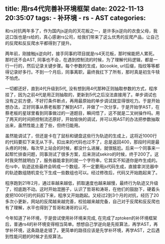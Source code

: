 title: 用rs4代完善补环境框架
date: 2022-11-13 20:35:07
tags:
    - 补环境
    - rs
    - AST
categories:
---
和rs对抗两年多了，作为国内js逆向的天花板之一，是许多js逆向的衣食父母，我这口饭也是rs给的，真心感谢rs公司，给我们带来了这么优秀的反爬产品，让自己的反爬和反反爬水平都得到了提升。

两年前，刚接触js逆向时，接手同事的项目就是rs4天花板，那时候能把人累死。那时还不会AST, 同事也不会，在遇到控制流的时候，为了理解代码逻辑，都是一行一行的，然后记录关键步骤。每个参数的生成，如cookie, url后缀，指纹等等都得记录好多行。不到一个月后，同事离职，最终我扛下了所有，那时真是初生牛犊不怕虎。

一切都还好，直到4代升级到5代, 没有想到用4代那种正则抽取参数的方式，程序挂了，因为之前4代是用正则抽取的，更新到5代之后没法直接用了。单步调试也没有之前方便，不好打条件断点，再用最原始的单步调试就显得很吃力。于是开始想办法，正好同事从蔡老板那了解到AST，并做了一次分享，于是开始学AST，在蔡老板的星球里看到同事做过的一道题目，瞬间悟了，这不就是二叉树操作吗。用了两天的时间把控制流还原好，开始愉快的调试，并可以用AST的办法把参数抽取出来，虽然性能上差了些，但终归能用。

虽然能调试了，但还是卡在了鼠标和键盘这些行为轨迹的生成上，这将近1000行的代码要扣下来无从下手。扣出来的代码也过不了，总是返回400，那段时间是最头疼的时候，每次早上站会的时候，都没什么进展，就很尴尬。后来一个同事来一起帮忙排查问题，同事测试了很多方案，后来测试sekiro的时候，终于200了。这时我突然就明白了，服务器能拿到的就一个字符串，它其实不知道你是咋生成的。在rs中，轨迹这些最终会转成一个数组，不一定要用js代码生成，直接拿浏览器中的轨迹数组随机变化下生成一些数组也可以。经过修改后，代码又开始跑起来了。

程序跑到21年2月，通过率越来越低，抓取速度也越来越慢，最终行为轨迹又升级了，彻底跑不动。这时开始混圈子，认识了哲哥和涛哥，在他们的鼓励下，硬着头皮把1000行的代码扣下来，程序又开始跑起。又经过2到3个月的对抗，经历了20多次小更新，网站的反爬越来越完善，校验越来越完备，自己对于反爬和反反爬也有了理解，水平也得到了哲哥和涛哥的认可。

今年知道了补环境，于是尝试使用补环境来完成, 在完成了zptoken的补环境框架后，普通rs4的补环境变得相当简单。想想自己学逆向是先抠算法，再学AST，再学补环境，这条路是走错了。更简单的路径应该是先学补环境，再学AST，之后遇到性能问题的时候才去抠算法。
